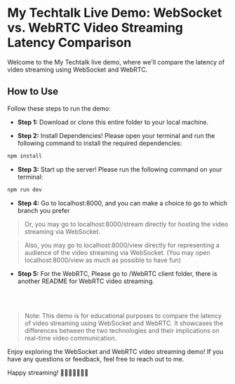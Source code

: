 # My Techtalk Live Demo: WebSocket vs. WebRTC Video Streaming Latency Comparison

Welcome to the My Techtalk live demo, where we'll compare the latency of video streaming using WebSocket and WebRTC.

## How to Use

Follow these steps to run the demo:

- **Step 1:** Download or clone this entire folder to your local machine.


- **Step 2:** Install Dependencies! Please open your terminal and run the following command to install the required dependencies:


```bash
npm install
```

- **Step 3:** Start up the server! Please run the following command on your terminal:
```bash
npm run dev
```


- **Step 4:** Go to localhost:8000, and you can make a choice to go to which branch you prefer

> Or, you may go to localhost:8000/stream directly for hosting the video streaming via WebSocket.

> Also, you may go to localhost:8000/view directly for representing a audience of the video streaming via WebSocket. (You may open localhost:8000/view as much as possible to have fun)

- **Step 5:** For the WebRTC, Please go to /WebRTC client folder, there is another README for WebRTC video streaming.

<br />
<br />

> Note: This demo is for educational purposes to compare the latency of video streaming using WebSocket and WebRTC. It showcases the differences between the two technologies and their implications on real-time video communication.

Enjoy exploring the WebSocket and WebRTC video streaming demo! If you have any questions or feedback, feel free to reach out to me.

Happy streaming! 🚀🚀🚀🚀🚀🚀🚀